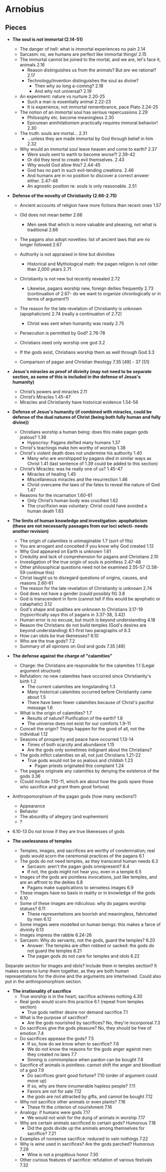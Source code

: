 # Arnobius

## Pieces

- **The soul is *not* immortal (2.14-51)**
	- The danger of hell: what is immortal experiences no pain	2.14
	- Sarcasm: no, we humans are perfect like immortal things!	2.15
	- The immortal cannot be joined to the mortal, and we are, let's face it, animals	2.16
		- Reason distinguishes us from the animals? But *are* we rational?	2.17
		- Technology/invention distinguishes the soul as divine?
			- Then why so long a-coming?	2.18
			- And why not universal?	2.19
	- An experiment: nature vs nurture	2.20-25
		- Such a man is essentially animal	2.22-23
		- It is experience, not immortal remembrance, pace Plato	2.24-25
	- The notion of an immortal soul has serious repercussions 	2.29
		- Philosophy etc. become meaningless	2.30
		- Epicurean annihilationism practically requires immoral behavior!	2.30
	- The truth: souls are mortal...	2.31
		- ...unless they are made immortal by God through belief in him	2.32
	- Why would an immortal soul leave heaven and come to earth?	2.37
		- Were souls sent to earth to become worse?!	2.39-42
		- Or did they tend to create evil themselves.	2.43
		- Why would God allow this?	2.44-45
		- God has no part in such evil-tending creations.	2.46
		- And humans are in no position to discover a correct answer either.	2.47-48
		- An agnostic position re: souls is only reasonable.	2.51


- **Defense of the novelty of Christianity (2.66-2.75)**
	- Ancient accounts of religion have more fictions than recent ones 1.57
	- Old does not mean better 2.66
		- Men seek that which is more valuable and pleasing, not what is traditional 2.66
	- The pagans also adopt novelties: list of ancient laws that are no longer followed 2.67
	- Authority is not appraised in time but divinities
		- Historical and Mythological math: the pagan religion is not older than 2,000 years 2.71
	- Christianity is not new but recently revealed 2.72
		- Likewise, pagans worship new, foreign deities frequently 2.73 (continuation of 2.67- do we want to organize chronlogically or in terms of argument?)
	- The reason for the late revelation of Christianity is unknown (apophaticism) 2.74 (really a continuation of 2.72)
		- Christ was sent when humanity was ready 2.75


	- Persecution is permitted by God? 2.76-78
	- Christians need only worship one god 3.2
	- If the gods exist, Christians worship them as well through God 3.3
	- Comparison of pagan and Christian theology 7.35 [49]	- 37 [51]


- **Jesus's miracles as proof of divinity (may not need to be separate section, as some of this is included in the defense of Jesus's humanity)**
	- Christ’s powers and miracles 2.11
	- Christ’s Miracles 1.45-47
	- Miracles and Christianity have historical evidence 1.54-56


- **Defense of Jesus's humanity (if combined with miracles, could be defense of the dual natures of Christ (being both fully human and fully divine))**
	- Christians worship a human being: does this make pagan gods jealous? 1.36
		- Hypocrisy: Pagans deified many humans 1.37
	- Christ's teachings make him worthy of worship 1.38
	- Christ's violent death does not undermine his authority 1.40
		- Many who are worshipped by pagans died in similar ways as Christ 1.41 (last sentence of 1.39 could be added to this section)
	- Christ’s Miracles: was he really one of us? 1.45-47
		- Miracles of healing 1.45
		- Miscellaneous miracles and the resurrection 1.46
		- Christ overcame the laws of the fates to reveal the nature of God 1.47
	- Reasons for the incarnation 1.60-61
		- Only Christ’s human body was crucified 1.62
		- The crucifixion was voluntary: Christ could have avoided a human death 1.63

- **The limits of human knowledge and investigation: apophaticism (these are not necessarily passages from our loci selecti- needs another revision)**
	- The origin of calamities is unimaginable 1.7 (sort of fits)
	- You are arrogant and conceited if you know why God created 1.12
	- Why God appeared on Earth is unknown 1.61
	- Credulity and lack of comprehension for pagans and Christians 2.10
	- Investigation of the true origin of souls is pointless 2.47-48
	- Other philosophical questions need not be examined 2.55-57 (2.58-59 continue this)
	- Christ taught us to disregard questions of origins, causes, and reasons 2.60-61
	- The reason for the late revelation of Christianity is unknown 2.74
	- God does not have a gender (could possibly fit) 3.8
	- God is transcendent in form (cannot tell if this would be apophatic or cataphatic) 3.12
	- God's shape and qualities are unknown to Christians 3.17-19 (hypocritically says this of pagans in 3.37-38, 3.42)
	- Human error is no excuse, but much is beyond understanding 4.18
	- Reason the Christians do not build temples (God's desires are beyond understanding) 6.1-first two paragraphs of 6.3
	- How can idols be true likenesses? 6.10
	- Who are the true gods? 7.2
	- Summary of all opinions on God and gods 7.35 [49]


- **The defense against the charge of "calamities"**
	- Charge: the Christians are responsible for the calamities 1.1 (Legal argument structure)
	- Refutation: no new calamities have occurred since Christianity's birth 1.2
		- The current calamities are longstanding 1.3
		- Many historical calamities occurred before Christianity came about 1.5
		- There have been fewer calamities because of Christ's pacifist message 1.6
	- What is the origin of calamities? 1.7
		- Results of nature? Purification of the earth? 1.8
		- The universe does not exist for our comforts 1.9-11
	- Conceit the origin? Things happen for the good of all, not the individual 1.12
	- Seasons of prosperity and peace have occurred 1.13-14
		- Times of both scarcity and abundance 1.15
		- Are the gods only sometimes indignant about the Christians?
	- The gods inflict calamities on all, not just Christians 1.21-22
		- True gods would not be so jealous and childish 1.23
			- Pagan priests originated this complaint 1.24
	- The pagans originate any calamities by denying the existence of the gods 3.36
	- (Could include 7.10-11, which are about how the gods spare those who sacrifice and grant them good fortune)


- Anthropomorphism of the pagan gods (how many sections?)
	- Appearance
	- Behavior
	- The absurdity of allegory (and euphemism)
	- ?

- 6.10-13 Do not know if they are true likenesses of gods

- **The uselessness of temples**
	- Temples, images, and sacrifices are worthy of condemnation; real gods would scorn the ceremonial practices of the pagans 6.1
	- The gods do not need temples, as they transcend human needs 6.3
		- Sarcasm: aren't the pagan gods omnipresent? 6.4
		- If not, the gods might not hear you, even in a temple 6.5
	- Images of the gods are pointless invocations, just like temples, and are an affront to the deities 6.8
		- Pagans make supplications to senseless images 6.9
	- These images have no basis in reality or in knowledge of the gods 6.10
	- Some of these images are ridiculous: why do pagans worship statues? 6.11
		- These representations are boorish and meaningless, fabricated by men 6.12
	- Some images were modelled on human beings: this makes a farce of divinity 6.13
	- Images impress the rabble 6.24-26
	- Sarcasm: Why do servants, not the gods, guard the temples? 6.20
		- Answer: The temples are often robbed or sacked: the gods do not guard the temples 6.21
		- The pagan gods do not care for temples and idols 6.22

Separate section for images and idols? Include them in temples section? It makes sense to lump them together, as they are both human representations for the divine and the arguments are intertwined. Could also put in the anthropomorphism section.

- **The irrationality of sacrifice**
	- True worship is in the heart; sacrifice achieves nothing 4.30
	- Real gods would scorn this practice 6.1 (repeat from temples section)
		- True gods neither desire nor demand sacrifice 7.1
	- What is the purpose of sacrifice?
		- Are the gods nourished by sacrifices? No, they're incorporeal 7.3
	- Do sacrifices give the gods pleasure? No, they should be free of emotion 7.4
	- Do sacrifices appease the gods? 7.5
		- If so, how do we know when to sacrifice? 7.6
		- We do not know the reasons for the gods anger against men: they created no laws 7.7
		- Sinning is commonplace when pardon can be bought 7.8
	- Sacrifice of animals is pointless: cannot shift the anger and bloodlust of a god 7.9
		- Do sacrifices grant good fortune? 7.10 (order of argument could move up)
		- If so, why are there innumerable hapless people? 7.11
		- Favors are not for sale 7.12
		- the gods are not attracted by gifts, and cannot be bought 7.12
	- Why not sacrifice other animals or even plants? 7.16
		- These fit the criterion of nourishment 7.16
	- Analogy: if humans were gods 7.17
		- We would not wish for the dung of animals in worship 7.17
	- Why are certain animals sacrificed to certain gods? Humorous 7.18
		- Did the gods divide up the animals among themselves for sacrifice? 7.21
	- Examples of nonsense sacrifice: reduced to vain nothings 7.22
	- Why is wine used in sacrifices? Are the gods parched? Humorous 7.29
		- Wine is not a propitious honor 7.30
	- Other curious features of sacrifice: refutation of various festivals 7.32
